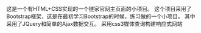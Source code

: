 这是一个有HTML+CSS实现的一个链家官网主页面的小项目。
这个项目采用了Bootstrap框架，这是在最初学习Bootstrap的时候，练习做的一个小项目。
其中采用了JQuery和简单的Ajax数据交互。
采用css3媒体查询构建响应式网站
